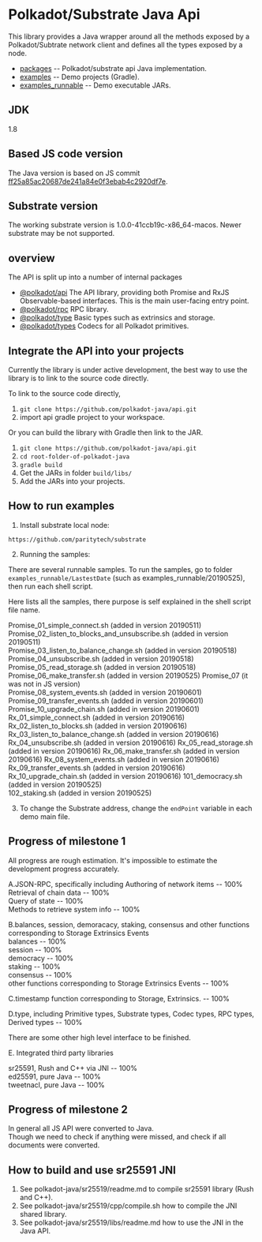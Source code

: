 # Polkadot/Substrate Java Api

This library provides a Java wrapper around all the methods exposed by a Polkadot/Subtrate network client and defines all the types exposed by a node.

- [packages](https://github.com/polkadot-java/api/tree/master/packages) -- Polkadot/substrate api Java implementation.  
- [examples](https://github.com/polkadot-java/api/tree/master/examples) -- Demo projects (Gradle).  
- [examples_runnable](https://github.com/polkadot-java/api/tree/master/examples_runnable) -- Demo executable JARs.  

## JDK

1.8

## Based JS code version

The Java version is based on JS commit [ff25a85ac20687de241a84e0f3ebab4c2920df7e](https://github.com/polkadot-js/api/commit/ff25a85ac20687de241a84e0f3ebab4c2920df7e).

## Substrate version

The working substrate version is 1.0.0-41ccb19c-x86_64-macos.
Newer substrate may be not supported.

## overview

The API is split up into a number of internal packages

- [@polkadot/api](packages/src/main/java/org/polkadot/api/) The API library, providing both Promise and RxJS Observable-based interfaces. This is the main user-facing entry point.
- [@polkadot/rpc](packages/src/main/java/org/polkadot/rpc/) RPC library.
- [@polkadot/type](packages/src/main/java/org/polkadot/type/) Basic types such as extrinsics and storage.
- [@polkadot/types](packages/src/main/java/org/polkadot/types/) Codecs for all Polkadot primitives.

## Integrate the API into your projects

Currently the library is under active development, the best way to use the library is to link to the source code directly.  

To link to the source code directly,

1. `git clone https://github.com/polkadot-java/api.git`
2. import api gradle project to your workspace.

Or you can build the library with Gradle then link to the JAR.

1. `git clone https://github.com/polkadot-java/api.git`
2. `cd root-folder-of-polkadot-java`
3. `gradle build`
4. Get the JARs in folder `build/libs/`
5. Add the JARs into your projects.

## How to run examples

1. Install substrate local node:  

`https://github.com/paritytech/substrate`  

2. Running the samples:  

There are several runnable samples. To run the samples, go to folder `examples_runnable/LastestDate` (such as examples_runnable/20190525), then run each shell script.

Here lists all the samples, there purpose is self explained in the shell script file name.

Promise_01_simple_connect.sh (added in version 20190511)   
Promise_02_listen_to_blocks_and_unsubscribe.sh (added in version 20190511)  
Promise_03_listen_to_balance_change.sh (added in version 20190518)   
Promise_04_unsubscribe.sh (added in version 20190518)   
Promise_05_read_storage.sh (added in version 20190518)   
Promise_06_make_transfer.sh (added in version 20190525)
Promise_07 (it was not in JS version)  
Promise_08_system_events.sh (added in version 20190601)
Promise_09_transfer_events.sh (added in version 20190601)
Promise_10_upgrade_chain.sh (added in version 20190601)
Rx_01_simple_connect.sh (added in version 20190616)
Rx_02_listen_to_blocks.sh (added in version 20190616)
Rx_03_listen_to_balance_change.sh (added in version 20190616)
Rx_04_unsubscribe.sh (added in version 20190616)
Rx_05_read_storage.sh (added in version 20190616)
Rx_06_make_transfer.sh (added in version 20190616)
Rx_08_system_events.sh (added in version 20190616)
Rx_09_transfer_events.sh (added in version 20190616)
Rx_10_upgrade_chain.sh (added in version 20190616)
101_democracy.sh (added in version 20190525)  
102_staking.sh (added in version 20190525)  

3. To change the Substrate address, change the `endPoint` variable in each demo main file.

## Progress of milestone 1

All progress are rough estimation. It's impossible to estimate the development progress accurately.

A.JSON-RPC, specifically including
Authoring of network items -- 100%  
Retrieval of chain data -- 100%  
Query of state -- 100%  
Methods to retrieve system info -- 100%  
 
B.balances, session, demoracacy, staking, consensus and other functions  
corresponding to Storage Extrinsics Events  
balances -- 100%  
session -- 100%  
democracy -- 100%  
staking -- 100%  
consensus -- 100%  
other functions corresponding to Storage Extrinsics Events -- 100%  

C.timestamp function corresponding to Storage, Extrinsics. -- 100%  

D.type, including Primitive types, Substrate types, Codec types, RPC types,
Derived types  -- 100%  

There are some other high level interface to be finished.

E. Integrated third party libraries

sr25591, Rush and C++ via JNI -- 100%  
ed25591, pure Java -- 100%  
tweetnacl, pure Java -- 100%  

## Progress of milestone 2

In general all JS API were converted to Java.  
Though we need to check if anything were missed, and check if all documents were converted.


## How to build and use sr25591 JNI

1. See polkadot-java/sr25519/readme.md to compile sr25591 library (Rush and C++).
2. See polkadot-java/sr25519/cpp/compile.sh how to compile the JNI shared library.
3. See polkadot-java/sr25519/libs/readme.md how to use the JNI in the Java API.
